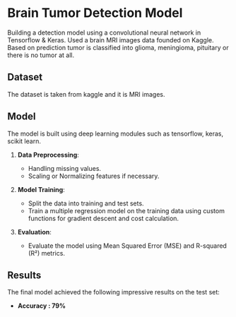 # Brain Tumor Detection Model

Building a detection model using a convolutional neural network in Tensorflow & Keras.
Used a brain MRI images data founded on Kaggle. Based on prediction tumor is classified into glioma, meningioma, pituitary or there is no tumor at all.

## Dataset

The dataset is taken from kaggle and it is MRI images.

## Model

The model is built using deep learning modules such as tensorflow, keras, scikit learn.

1. **Data Preprocessing**:

   - Handling missing values.
   - Scaling or Normalizing features if necessary.

2. **Model Training**:

   - Split the data into training and test sets.
   - Train a multiple regression model on the training data using custom functions for gradient descent and cost calculation.

3. **Evaluation**:
   - Evaluate the model using Mean Squared Error (MSE) and R-squared (R²) metrics.

## Results

The final model achieved the following impressive results on the test set:

- **Accuracy : 79%**

